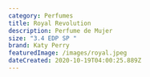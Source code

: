 ```yaml
---
category: Perfumes
title: Royal Revolution
description: Perfume de Mujer
size: "3.4 EDP SP "
brand: Katy Perry
featuredImage: /images/royal.jpeg
dateCreated: 2020-10-19T04:00:25.889Z
---
```


